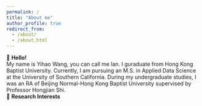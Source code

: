 ```yaml
---
permalink: /
title: "About me"
author_profile: true
redirect_from: 
  - /about/
  - /about.html
---
```


👋 **Hello!**  
My name is Yihao Wang, you can call me Ian. I guraduate from Hong Kong Baptist University. Currently, I am pursuing an M.S. in Applied Data Science at the University of Southern California. During my undergraduate studies, I was an RA of Beijing Normal-Hong Kong Baptist University supervised by Professor Hongjian Shi.  
🎯 **Research Interests**
